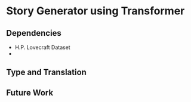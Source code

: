 # Story Generator using Transformer

## Dependencies 
- H.P. Lovecraft Dataset
-

## Type and Translation


## Future Work
